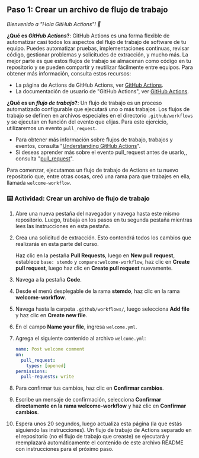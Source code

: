 ## Paso 1: Crear un archivo de flujo de trabajo

_Bienvenido a "Hola GitHub Actions"! :wave:_

**¿Qué es _GitHub Actions_?**: GitHub Actions es una forma flexible de automatizar casi todos los aspectos del flujo de trabajo de software de tu equipo. Puedes automatizar pruebas, implementaciones continuas, revisar código, gestionar problemas y solicitudes de extracción, y mucho más. La mejor parte es que estos flujos de trabajo se almacenan como código en tu repositorio y se pueden compartir y reutilizar fácilmente entre equipos. Para obtener más información, consulta estos recursos:


- La página de Actions de GitHub Actions, ver [GitHub Actions](https://github.com/features/actions).
- La documentación de usuario de "GitHub Actions", ver [GitHub Actions](https://docs.github.com/actions).

**¿Qué es un _flujo de trabajo_?**: Un flujo de trabajo es un proceso automatizado configurable que ejecutará uno o más trabajos. Los flujos de trabajo se definen en archivos especiales en el directorio `.github/workflows` y se ejecutan en función del evento que elijas. Para este ejercicio, utilizaremos un evento `pull_request`.


- Para obtener más información sobre flujos de trabajo, trabajos y eventos, consulta "[Understanding GitHub Actions](https://docs.github.com/en/actions/learn-github-actions/understanding-github-actions)".
- Si deseas aprender más sobre el evento pull_request antes de usarlo,, consulta "[pull_request](https://docs.github.com/en/developers/webhooks-and-events/webhooks/webhook-events-and-payloads#pull_request)".

Para comenzar, ejecutamos un flujo de trabajo de Actions en tu nuevo repositorio que, entre otras cosas, creó una rama para que trabajes en ella, llamada ``welcome-workflow``.


###  :keyboard: Actividad: Crear un archivo de flujo de trabajo
1. Abre una nueva pestaña del navegador y navega hasta este mismo repositorio. Luego, trabaja en los pasos en tu segunda pestaña mientras lees las instrucciones en esta pestaña.
1. Crea una solicitud de extracción. Esto contendrá todos los cambios que realizarás en esta parte del curso.

    Haz clic en la pestaña **Pull Requests**, luego en **New pull request**, establece `base: stemdo` y `compare:welcome-workflow`, haz clic en **Create pull request**, luego haz clic en **Create pull request** nuevamente.


1. Navega a la pestaña **Code**.
2. Desde el menú desplegable de la rama **stemdo**, haz clic en la rama **welcome-workflow**.
3. Navega hasta la carpeta `.github/workflows/`, luego selecciona **Add file** y haz clic en **Create new file**.
4. En el campo **Name your file**, ingresa `welcome.yml`.
5. Agrega el siguiente contenido al archivo `welcome.yml`:


   ```yaml copy
   name: Post welcome comment
   on:
     pull_request:
       types: [opened]
   permissions:
     pull-requests: write
   ```

1. Para confirmar tus cambios, haz clic en **Confirmar cambios**.
2. Escribe un mensaje de confirmación, selecciona **Confirmar directamente en la rama welcome-workflow** y haz clic en **Confirmar cambios**.
3. Espera unos 20 segundos, luego actualiza esta página (la que estás siguiendo las instrucciones). Un flujo de trabajo de Actions separado en el repositorio (no el flujo de trabajo que creaste) se ejecutará y reemplazará automáticamente el contenido de este archivo README con instrucciones para el próximo paso.

